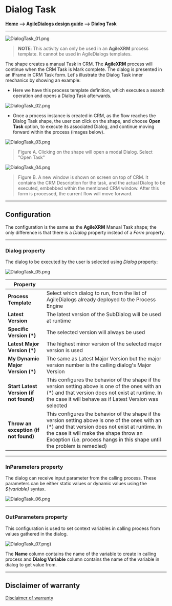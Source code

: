 # Dialog Task

**[Home](/) --> [AgileDialogs design guide](/guides/AgileDialogs-DesignGuide.md) --> Dialog Task**

---

![DialogTask_01.png](../media/AgileDialogsDesignGuide/DialogTask_01.png)

> **NOTE**: This activity can only be used in an **AgileXRM** process template. It
cannot be used in AgileDialogs templates.

The shape creates a manual Task in CRM. The **AgileXRM** process will continue when
the CRM Task is Mark complete. The dialog is presented in an IFrame in CRM Task
form. Let's illustrate the Dialog Task inner mechanics by showing an example:

- Here we have this process template definition, which executes a search
    operation and opens a Dialog Task afterwards.  

![DialogTask_02.png](../media/AgileDialogsDesignGuide/DialogTask_02.png)

- Once a process instance is created in CRM, as the flow reaches the Dialog
    Task shape, the user can click on the shape, and choose **Open Task** option,
    to execute its associated Dialog, and continue moving forward within the
    process (images below).

![DialogTask_03.png](../media/AgileDialogsDesignGuide/DialogTask_03.png)

> Figure A. Clicking on the shape will open a modal Dialog. Select "Open Task"

![DialogTask_04.png](../media/AgileDialogsDesignGuide/DialogTask_04.png)

> Figure B. A new window is shown on screen on top of CRM. It contains the CRM
> Description for the task, and the actual Dialog to be executed, embebbed
> within the mentioned CRM window. After this form is processed, the current
> flow will move forward.

---

## Configuration

The configuration is the same as the **AgileXRM** Manual Task shape; the only
difference is that there is a *Dialog* property instead of a *Form* property.

---

### Dialog property

The dialog to be executed by the user is selected using *Dialog* property:

![DialogTask_05.png](../media/AgileDialogsDesignGuide/DialogTask_05.png)

|**Property**|   |
|------------|---|
| **Process Template** | Select which dialog to run, from the list of AgileDialogs already deployed to the Process Engine                                                                                                                                                                          |
| **Latest Version** |  The latest version of the SubDialog will be used at runtime |
| **Specific Version (\*)** | The selected version will always be used |
| **Latest Major Version (\*)** | The highest minor version of the selected major version is used |
| **My Dynamic Major Version (\*)** | The same as Latest Major Version but the major version number is the calling dialog's Major Version |
| **Start Latest Version (if not found)** | This configures the behavior of the shape if the version setting above is one of the ones with an (\*) and that version does not exist at runtime. In the case it will behave as if Latest Version was selected |
| **Throw an exception (if not found)** | This configures the behavior of the shape if the version setting above is one of the ones with an (\*) and that version does not exist at runtime. In the case it will make the shape throw an Exception (i.e. process hangs in this shape until the problem is remedied) |

---

### InParameters property

The dialog can receive input parameter from the calling process. These parameters can be either static values or dynamic values using the *\${variable}* syntax.

![DialogTask_06.png](../media/AgileDialogsDesignGuide/DialogTask_06.png)

---

### OutParameters property

This configuration is used to set context variables in calling process from
values gathered in the dialog.

![DialogTask_07.png)](../media/AgileDialogsDesignGuide/DialogTask_07.png)

The **Name** column contains the name of the variable to create in calling process
and **Dialog Variable** column contains the name of the variable in dialog to get
value from.

---

## Disclaimer of warranty

[Disclaimer of warranty](DisclaimerOfWarranty.md)
